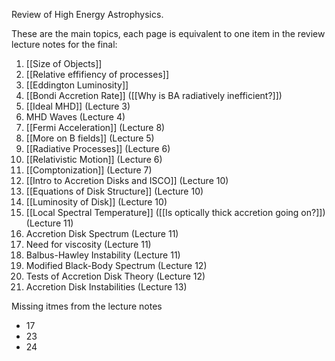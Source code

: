 Review of High Energy Astrophysics.

These are the main topics, each page is equivalent to one item in the review lecture notes for the final:

1) [[Size of Objects]]
2) [[Relative effifiency of processes]]
3) [[Eddington Luminosity]]
4) [[Bondi Accretion Rate]] ([[Why is BA radiatively inefficient?]])
5) [[Ideal MHD]] (Lecture 3)
6) MHD Waves (Lecture 4)
7) [[Fermi Acceleration]] (Lecture 8)
8) [[More on B fields]] (Lecture 5)
9) [[Radiative Processes]] (Lecture 6)
10) [[Relativistic Motion]] (Lecture 6)
11) [[Comptonization]] (Lecture 7)
12) [[Intro to Accretion Disks and ISCO]] (Lecture 10)
13) [[Equations of Disk Structure]] (Lecture 10)
14) [[Luminosity of Disk]] (Lecture 10)
15) [[Local Spectral Temperature]] ([[Is optically thick accretion going on?]]) (Lecture 11)
17) Accretion Disk Spectrum (Lecture 11)
18) Need for viscosity (Lecture 11)
19) Balbus-Hawley Instability (Lecture 11)
20) Modified Black-Body Spectrum (Lecture 12)
21) Tests of Accretion Disk Theory (Lecture 12)
22) Accretion Disk Instabilities (Lecture 13)

Missing itmes from the lecture notes
- 17
- 23
- 24

